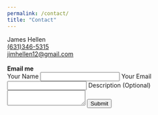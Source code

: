 ```yaml
---
permalink: /contact/
title: "Contact"
---
```

<script src="https://kit.fontawesome.com/1c782e2c96.js" crossorigin="anonymous"></script>
<div>
	<i class="fa-solid fa-circle-user"></i> James Hellen
</div>
<div>	
	<i class="fa-solid fa-phone"></i><a href="tel:631-346-5315"> (631)346-5315 </a>
</div>
<div>
	<i class="fa-solid fa-at"></i>
	<a href="mailto: jimhellen12@gmail.com">jimhellen12@gmail.com</a>
</div>
<br>
<b>Email me</b>
<form action="https://formspree.io/f/mgedyywp" method="post">
  <label for="name">Your Name</label>
  <input name="Name" id="name" type="input" required>
  <label for="email">Your Email</label>
  <input name="Email" id="email" type="email" required>
  <label for="description">Description (Optional)</label>
  <textarea name="Description" id="description"></textarea>
  <button class="btn btn--primary" type="submit">Submit</button>
</form>